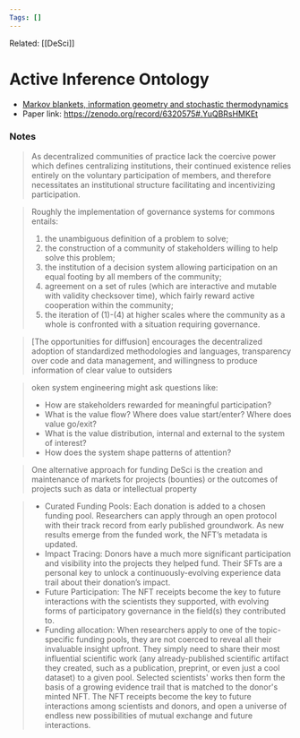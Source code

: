 ```yaml
---
Tags: []
---
```

Related: [[DeSci]]
# Active Inference Ontology

- [Markov blankets, information geometry and stochastic thermodynamics](https://royalsocietypublishing.org/doi/10.1098/rsta.2019.0159)
- Paper link: https://zenodo.org/record/6320575#.YuQBRsHMKEt

### Notes
> As decentralized communities of practice lack the coercive power which defines centralizing institutions, their continued existence relies entirely on the voluntary participation of members, and therefore necessitates an institutional structure facilitating and incentivizing participation.

>Roughly  the implementation of governance systems for commons entails:
> 1) the unambiguous definition of a problem to solve;
> 2) the construction of a community of stakeholders willing to help solve this problem;
> 3) the institution of a decision system allowing participation on an equal footing by all members of the community;
> 4) agreement on a set of rules (which are interactive and mutable with validity checksover time), which fairly reward active cooperation within the community;
> 5) the iteration of (1)-(4) at higher scales where the community as a whole is confronted with a situation requiring governance.

> [The opportunities for diffusion] encourages the decentralized adoption of standardized methodologies and languages, transparency over code and data management, and willingness to produce information of clear value to outsiders

> oken system engineering might ask questions like:
> - How are stakeholders rewarded for meaningful participation?
> - What is the value flow? Where does value start/enter? Where does value go/exit?
> - What is the value distribution, internal and external to the system of interest?
> - How does the system shape patterns of attention?

> One alternative approach for funding DeSci is the creation and maintenance of markets for projects (bounties) or the outcomes of projects such as data or intellectual property

> - Curated Funding Pools: Each donation is added to a chosen funding pool. Researchers can apply through an open protocol with their track record from early published groundwork. As new results emerge from the funded work, the NFT’s metadata is updated. 
> - Impact Tracing: Donors have a much more significant participation and visibility into the projects they helped fund. Their SFTs are a personal key to unlock a continuously-evolving experience data trail about their donation’s impact.
> - Future Participation: The NFT receipts become the key to future interactions with the scientists they supported, with evolving forms of participatory governance in the field(s) they contributed to.
> - Funding allocation: When researchers apply to one of the topic-specific funding pools, they are not coerced to reveal all their invaluable insight upfront. They simply need to share their most influential scientific work (any already-published scientific artifact they created, such as a publication, preprint, or even just a cool dataset) to a given pool. Selected scientists' works then form the basis of a growing evidence trail that is matched to the donor's minted NFT. The NFT receipts become the key to future interactions among scientists and donors, and open a universe of endless new possibilities of mutual exchange and future interactions.